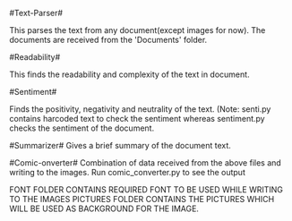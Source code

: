 #Text-Parser#

This parses the text from any document(except images for now). The documents are received from the 'Documents' folder.

#Readability#

This finds the readability and complexity of the text in document.

#Sentiment#

Finds the positivity, negativity and neutrality of the text. (Note: senti.py contains harcoded text to check the sentiment whereas sentiment.py checks the sentiment of the document.

#Summarizer#
Gives a brief summary of the document text.

#Comic-onverter#
Combination of data received from the above files and writing to the images. Run comic_converter.py to see the output

FONT FOLDER CONTAINS REQUIRED FONT TO BE USED WHILE WRITING TO THE IMAGES
PICTURES FOLDER CONTAINS THE PICTURES WHICH WILL BE USED AS BACKGROUND FOR THE IMAGE.
